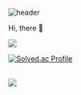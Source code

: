 ![header](https://capsule-render.vercel.app/api?type=wave&color=auto&height=300&section=header&text=dowon%20&fontSize=47.5858)

Hi, there 👋

<a href="https://hits.seeyoufarm.com"><img src="https://hits.seeyoufarm.com/api/count/incr/badge.svg?url=https%3A%2F%2Fgithub.com%2Fdowonkim97&count_bg=%2379C83D&title_bg=%23555555&icon=&icon_color=%23E7E7E7&title=hits&edge_flat=false"/></a>
        
  [![Solved.ac Profile](http://mazassumnida.wtf/api/v2/generate_badge?boj=bluesky840712)](https://solved.ac/bluesky840712/)
    <div>
    
  </div>
   
  <br />
  <img src="https://github-readme-stats.vercel.app/api?username=dowonkim97" />
  <br />
</div>
